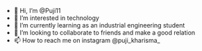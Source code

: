 - 👋 Hi, I’m @Puji11
- 👀 I’m interested in technology 
- 🌱 I’m currently learning as an industrial engineering student 
- 💞️ I’m looking to collaborate to friends and make a good relation
- 📫 How to reach me on instagram @puji_kharisma_

<!---
Puji11/Puji11 is a ✨ special ✨ repository because its `README.md` (this file) appears on your GitHub profile.
You can click the Preview link to take a look at your changes.
--->
